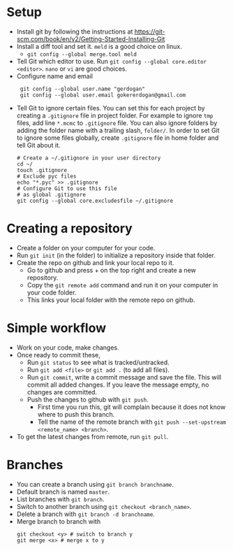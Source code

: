 # Setup
 - Install git by following the instructions at https://git-scm.com/book/en/v2/Getting-Started-Installing-Git
 - Install a diff tool and set it. `meld` is a good choice on linux. 
   - `git config --global merge.tool meld`
 - Tell Git which editor to use. Run `git config --global core.editor <editor>`. `nano` or `vi` are good choices.
 - Configure name and email
   ```
    git config --global user.name "gerdogan"
    git config --global user.email gokererdogan@gmail.com
   ```
- Tell Git to ignore certain files. You can set this for each project by creating a `.gitignore` file in project folder. For example to ignore `tmp` files, add line `*.mcmc` to `.gitignore` file. You can also ignore folders by adding the folder name with a trailing slash, `folder/`. In order to set Git to ignore some files globally, create `.gitignore` file in home folder and tell Git about it.
   ```
   # Create a ~/.gitignore in your user directory
   cd ~/
   touch .gitignore
   # Exclude pyc files
   echo "*.pyc" >> .gitignore
   # Configure Git to use this file
   # as global .gitignore
   git config --global core.excludesfile ~/.gitignore 
   ```

# Creating a repository
 - Create a folder on your computer for your code.
 - Run `git init` (in the folder) to initialize a repository inside that folder.
 - Create the repo on github and link your local repo to it.
   - Go to github and press + on the top right and create a new repository.
   - Copy the `git remote add` command and run it on your computer in your code folder.
   - This links your local folder with the remote repo on github.

# Simple workflow
 - Work on your code, make changes.
 - Once ready to commit these,
   - Run `git status` to see what is tracked/untracked.
   - Run `git add <file>` or `git add .` (to add all files).
   - Run `git commit`, write a commit message and save the file. This will commit all added changes. If you leave the message empty, no changes are committed.
   - Push the changes to github with `git push`.
     - First time you run this, git will complain because it does not know where to push this branch. 
     - Tell the name of the remote branch with `git push --set-upstream <remote_name> <branch>`. 
 - To get the latest changes from remote, run `git pull`.

# Branches 
 - You can create a branch using `git branch branchname`.
 - Default branch is named `master`. 
 - List branches with `git branch`.
 - Switch to another branch using `git checkout <branch_name>`.
 - Delete a branch with `git branch -d branchname`.
 - Merge branch <x> to branch <y> with
   ```
   git checkout <y> # switch to branch y
   git merge <x> # merge x to y 
   ```
